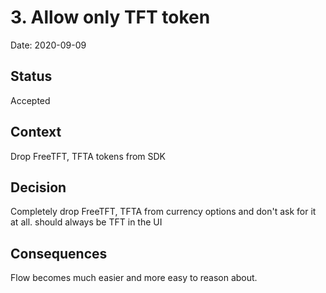 # 3. Allow only TFT token

Date: 2020-09-09

## Status

Accepted

## Context

Drop FreeTFT, TFTA tokens from SDK

## Decision

Completely drop FreeTFT, TFTA from currency options and don't ask for it at all. should always be TFT in the UI


## Consequences

Flow becomes much easier and more easy to reason about.
